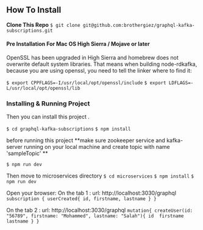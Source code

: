 ## How To Install
**Clone This Repo**
`$ git clone git@github.com:brothergiez/graphql-kafka-subscriptions.git`

#### Pre Installation For Mac OS High Sierra / Mojave or later

OpenSSL has been upgraded in High Sierra and homebrew does not overwrite default system libraries. That means when building node-rdkafka, because you are using openssl, you need to tell the linker where to find it:

`$ export CPPFLAGS=-I/usr/local/opt/openssl/include`
`$ export LDFLAGS=-L/usr/local/opt/openssl/lib`

### Installing & Running Project
Then you can install this project .

`$ cd graphql-kafka-subscriptions`
`$ npm install`

before running this project **make sure zookeeper service and kafka-server running on your local machine and create topic with name 'sampleTopic' **

`$ npm run dev`

Then move to microservices directory
`$ cd microservices`
`$ npm install`
`$ npm run dev`


Open your browser:
On the tab 1 :
url: http://localhost:3030/graphql
`subscription {
  userCreated{
    id,
    firstname,
    lastname
  }
}`

On the tab 2 :
url: http://localhost:3030/graphql
`mutation{ createUser(id: "56789", firstname: "Mohammed", lastname: "Salah"){
    id 
    firstname 
    lastname
    }
}`
